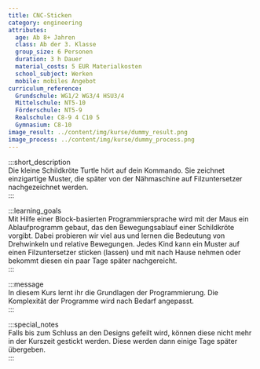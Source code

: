 ```yaml
---
title: CNC-Sticken
category: engineering
attributes:
  age: Ab 8+ Jahren
  class: Ab der 3. Klasse
  group_size: 6 Personen
  duration: 3 h Dauer
  material_costs: 5 EUR Materialkosten
  school_subject: Werken
  mobile: mobiles Angebot
curriculum_reference:
  Grundschule: WG1/2 WG3/4 HSU3/4  
  Mittelschule: NT5-10
  Förderschule: NT5-9   
  Realschule: C8-9 4 C10 5
  Gymnasium: C8-10
image_result: ../content/img/kurse/dummy_result.png
image_process: ../content/img/kurse/dummy_process.png
---
```

:::short_description  
Die kleine Schildkröte Turtle hört auf dein Kommando. Sie zeichnet einzigartige Muster, die später von der Nähmaschine auf Filzuntersetzer nachgezeichnet werden.    
:::

:::learning_goals  
 Mit Hilfe einer Block-basierten Programmiersprache wird mit der Maus ein Ablaufprogramm gebaut, das den Bewegungsablauf einer Schildkröte vorgibt. Dabei probieren wir viel aus und lernen die Bedeutung von Drehwinkeln und relative Bewegungen. Jedes Kind kann ein Muster auf einen Filzuntersetzer sticken (lassen) und mit nach Hause nehmen oder bekommt diesen ein paar Tage später nachgereicht.            
:::

:::message  
In diesem Kurs lernt ihr die Grundlagen der Programmierung. Die Komplexität der Programme wird nach Bedarf angepasst.   
:::  

:::special_notes  
Falls bis zum Schluss an den Designs gefeilt wird, können diese nicht mehr in der Kurszeit gestickt werden. Diese werden dann einige Tage später übergeben.      
:::
